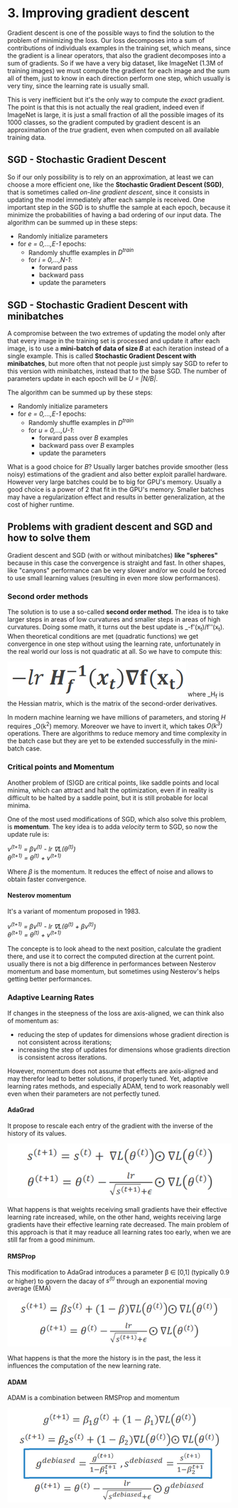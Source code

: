 # 3. Improving gradient descent
Gradient descent is one of the possible ways to find the solution to the problem of minimizing the loss. Our loss decomposes into a sum of contributions of individuals examples in the training set, which means, since the gradient is a linear operators, that also the gradient decomposes into a sum of gradients.
So if we have a very big dataset, like ImageNet (1.3M of training images) we must compute the gradient for each image and the sum all of them, just to know in each direction perform one step, which usually is very tiny, since the learning rate is usually small.

This is very inefficient but it's the only way to compute the _exact_ gradient. The point is that this is not actually the real gradient, indeed even if ImageNet is large, it is just a small fraction of all the possible images of its 1000 classes, so the gradient computed by gradient descent is an approximation of the _true_ gradient, even when computed on all available training data.

## SGD - Stochastic Gradient Descent

So if our only possibility is to rely on an approximation, at least we can choose a more efficient one, like the **Stochastic Gradient Descent (SGD)**, that is sometimes called _on-line gradient descent_, since it consists in updating the model immediately after each sample is received. One important step in the SGD is to shuffle the sample at each epoch, because it minimize the probabilities of having a bad ordering of our input data. The algorithm can be summed up in these steps:
 - Randomly initialize parameters
 - for _e = 0,...,E-1_ epochs:
   - Randomly shuffle examples in _D<sup>train</sup>_
   - for _i = 0,...,N-1_:
     - forward pass
     - backward pass
     - update the parameters

## SGD - Stochastic Gradient Descent with minibatches

A compromise between the two extremes of updating the model only after that every image in the training set is processed and update it after each image, is to use a **mini-batch of data of size _B_** at each iteration instead of a single example. This is called **Stochastic Gradient Descent with minibatches**, but more often that not people just simply say SGD to refer to this version with minibatches, instead that to the base SGD. The number of parameters update in each epoch will be _U = |N/B|_.

The algorithm can be summed up by these steps:
 - Randomly initialize parameters
 - for _e = 0,...,E-1_ epochs:
   - Randomly shuffle examples in _D<sup>train</sup>_
   - for _u = 0,...,U-1_:
     - forward pass over _B_ examples
     - backward pass over _B_ examples
     - update the parameters

What is a good choice for _B_? Usually larger batches provide smoother (less noisy) estimations of the gradient and also better exploit parallel hardware. However very large batches could be to big for GPU's memory. Usually a good choice is a power of 2 that fit in the GPU's memory. Smaller batches may have a regularization effect and results in better generalization, at the cost of higher runtime.

## Problems with gradient descent and SGD and how to solve them

Gradient descent and SGD (with or without minibatches) **like "spheres"** because in this case the convergence is straight and fast. In other shapes, like "canyons" performance can be very slower and/or we could be forced to use small learning values (resulting in even more slow performances).

### Second order methods

The solution is to use a so-called **second order method**. The idea is to take larger steps in areas of low curvatures and smaller steps in areas of high curvatures. Doing some math, it turns out the best update is _-f'(x<sub>t</sub>)/f''(x<sub>t</sub>). When theoretical conditions are met (quadratic functions) we get convergence in one step without using the learning rate, unfortunately in the real world our loss is not quadratic at all. So we have to compute this:

![](assets/markdown-img-paste-20211003174317512.png)
where _H<sub>f</sub> is the Hessian matrix, which is the matrix of the second-order derivatives.

In modern machine learning we have millions of parameters, and storing _H_ requires _O(k<sup>2</sup>) memory. Moreover we have to invert it, which takes _O(k<sup>3</sup>)_ operations. There are algorithms to reduce memory and time complexity in the batch case but they are yet to be extended successfully in the mini-batch case.

### Critical points and Momentum

Another problem of (S)GD are critical points, like saddle points and local minima, which can attract and halt the optimization, even if in reality is difficult to be halted by a saddle point, but it is still probable for local minima.

One of the most used modifications of SGD, which also solve this problem, is **momentum**. The key idea is to adda _velocity_ term to SGD, so now the update rule is:

_v<sup>(t+1)</sup> = &beta;v<sup>(t)</sup> - lr &nabla;L(&theta;<sup>(t)</sup>)_  
_&theta;<sup>(t+1)</sup> = &theta;<sup>(t)</sup> + v<sup>(t+1)</sup>_

Where _&beta;_ is the momentum. It reduces the effect of noise and allows to obtain faster convergence.

#### Nesterov momentum

It's a variant of momentum proposed in 1983.

_v<sup>(t+1)</sup> = &beta;v<sup>(t)</sup> - lr &nabla;L(&theta;<sup>(t)</sup> + &beta;v<sup>(t)</sup>)_  
_&theta;<sup>(t+1)</sup> = &theta;<sup>(t)</sup> + v<sup>(t+1)</sup>_

The concepte is to look ahead to the next position, calculate the gradient there, and use it to correct the computed direction at the current point. usually there is not a big difference in performances between Nesterov momentum and base momentum, but sometimes using Nesterov's helps getting better performances.

### Adaptive Learning Rates
If changes in the steepness of the loss are axis-aligned, we can think also of momentum as:
 - reducing the step of updates for dimensions whose gradient direction is not consistent across iterations;
 - increasing the step of updates for dimensions whose gradients direction is consistent across iterations.

However, momentum does not assume that effects are axis-aligned and may therefor lead to better solutions, if properly tuned. Yet, adaptive learning rates methods, and especially ADAM, tend to work reasonably well even when their parameters are not perfectly tuned.

#### AdaGrad

It propose to rescale each entry of the gradient with the inverse of the history of its values.

![](assets/markdown-img-paste-20211006152311914.png)

What happens is that weights receiving small gradients have their effective learning rate increased, while, on the other hand, weights  receiving large gradients have their effective learning rate decreased. The main problem of this approach is that it may readuce all learning rates too early, when we are still far from a good minimum.

#### RMSProp

This modification to AdaGrad introduces a parameter &beta; &in; [0,1] (typically 0.9 or higher) to govern the dacay of _s<sup>(t)</sup>_ through an exponential moving average (EMA)

![](assets/markdown-img-paste-20211006153009812.png)

What happens is that the more the history is in the past, the less it influences the computation of the new learning rate.

#### ADAM

ADAM is a combination between RMSProp and momentum

![](assets/markdown-img-paste-20211006153811321.png)
